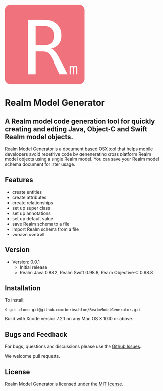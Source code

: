 ![RealmModelGenerator](images/logo.png)
# Realm Model Generator
## A Realm model code generation tool for quickly creating and edting Java, Object-C and Swift Realm model objects.

Realm Model Generator is a document based OSX tool that helps mobile developers avoid repetitive code by genenerating cross platform Realm model objects using a single Realm model. You can save your Realm model schema document for later usage.


## Features
* create entities
* create attributes
* create relationships
* set up super class
* set up annotations
* set up default value
* save Realm schema to a file
* import Realm schema from a file 
* version controll

## Version
* Version: 0.0.1
	- Initial release
	- Realm Java 0.88.2, Realm Swift 0.98.8, Realm Objective‑C 0.98.8

## Installation
To install:
```
$ git clone git@github.com:berbschloe/RealmModelGenerator.git
```
Build with Xcode version 7.2.1 on any Mac OS X 10.10 or above.

## Bugs and Feedback

For bugs, questions and discussions please use the [Github Issues](https://github.com/berbschloe/RealmModelGenerator/issues).

We welcome pull requests.

## License

Realm Model Generator is licensed under the [MIT license](LICENSE).